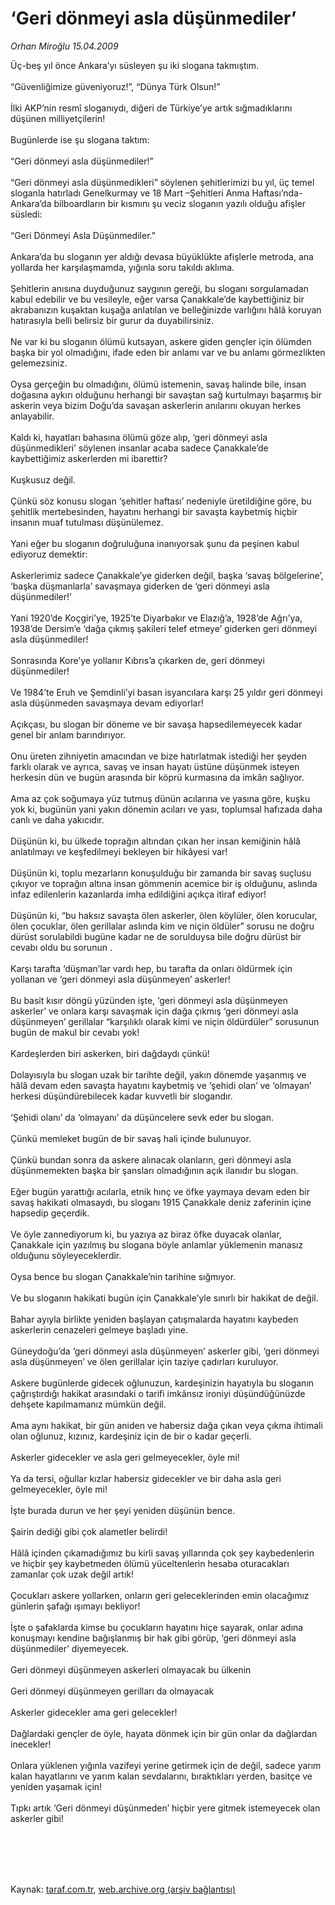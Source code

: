 # ‘Geri dönmeyi asla düşünmediler’

*Orhan Miroğlu 15.04.2009*

<div class="taraf_structure_2col_1zq">
<div class="margen_n">



 <p>Üç-beş yıl önce Ankara’yı süsleyen şu iki slogana takmıştım. <br/><br/>“Güvenliğimize güveniyoruz!”, “Dünya Türk Olsun!” <br/><br/>İlki AKP’nin resmî sloganıydı, diğeri de Türkiye’ye artık sığmadıklarını düşünen milliyetçilerin! <br/><br/>Bugünlerde ise şu slogana taktım: <br/><br/>“Geri dönmeyi asla düşünmediler!” <br/><br/>“Geri dönmeyi asla düşünmedikleri” söylenen şehitlerimizi bu yıl, üç temel sloganla hatırladı Genelkurmay ve 18 Mart –Şehitleri Anma Haftası’nda- Ankara’da bilboardların bir kısmını şu veciz sloganın yazılı olduğu afişler süsledi: <br/><br/>“Geri Dönmeyi Asla Düşünmediler.” <br/><br/>Ankara’da bu sloganın yer aldığı devasa büyüklükte afişlerle metroda, ana yollarda her karşılaşmamda, yığınla soru takıldı aklıma. <br/><br/>Şehitlerin anısına duyduğunuz saygının gereği, bu sloganı sorgulamadan kabul edebilir ve bu vesileyle, eğer varsa Çanakkale’de kaybettiğiniz bir akrabanızın kuşaktan kuşağa anlatılan ve belleğinizde varlığını hâlâ koruyan hatırasıyla belli belirsiz bir gurur da duyabilirsiniz. <br/><br/>Ne var ki bu sloganın ölümü kutsayan, askere giden gençler için ölümden başka bir yol olmadığını, ifade eden bir anlamı var ve bu anlamı görmezlikten gelemezsiniz. <br/><br/>Oysa gerçeğin bu olmadığını, ölümü istemenin, savaş halinde bile, insan doğasına aykırı olduğunu herhangi bir savaştan sağ kurtulmayı başarmış bir askerin veya bizim Doğu’da savaşan askerlerin anılarını okuyan herkes anlayabilir. <br/><br/>Kaldı ki, hayatları bahasına ölümü göze alıp, ‘geri dönmeyi asla düşünmedikleri’ söylenen insanlar acaba sadece Çanakkale’de kaybettiğimiz askerlerden mi ibarettir? <br/><br/>Kuşkusuz değil. <br/><br/>Çünkü söz konusu slogan ‘şehitler haftası’ nedeniyle üretildiğine göre, bu şehitlik mertebesinden, hayatını herhangi bir savaşta kaybetmiş hiçbir insanın muaf tutulması düşünülemez. <br/><br/>Yani eğer bu sloganın doğruluğuna inanıyorsak şunu da peşinen kabul ediyoruz demektir: <br/><br/>Askerlerimiz sadece Çanakkale’ye giderken değil, başka ‘savaş bölgelerine’, ‘başka düşmanlarla’ savaşmaya giderken de ‘geri dönmeyi asla düşünmediler!’ <br/><br/>Yani 1920’de Koçgiri’ye, 1925’te Diyarbakır ve Elazığ’a, 1928’de Ağrı’ya, 1938’de Dersim’e ‘dağa çıkmış şakileri telef etmeye’ giderken geri dönmeyi asla düşünmediler! <br/><br/>Sonrasında Kore’ye yollanır Kıbrıs’a çıkarken de, geri dönmeyi düşünmediler! <br/><br/>Ve 1984’te Eruh ve Şemdinli’yi basan isyancılara karşı 25 yıldır geri dönmeyi asla düşünmeden savaşmaya devam ediyorlar! <br/><br/>Açıkçası, bu slogan bir döneme ve bir savaşa hapsedilemeyecek kadar genel bir anlam barındırıyor. <br/><br/>Onu üreten zihniyetin amacından ve bize hatırlatmak istediği her şeyden farklı olarak ve ayrıca, savaş ve insan hayatı üstüne düşünmek isteyen herkesin dün ve bugün arasında bir köprü kurmasına da imkân sağlıyor. <br/><br/>Ama az çok soğumaya yüz tutmuş dünün acılarına ve yasına göre, kuşku yok ki, bugünün yani yakın dönemin acıları ve yası, toplumsal hafızada daha canlı ve daha yakıcıdır. <br/><br/>Düşünün ki, bu ülkede toprağın altından çıkan her insan kemiğinin hâlâ anlatılmayı ve keşfedilmeyi bekleyen bir hikâyesi var! <br/><br/>Düşünün ki, toplu mezarların konuşulduğu bir zamanda bir savaş suçlusu çıkıyor ve toprağın altına insan gömmenin acemice bir iş olduğunu, aslında infaz edilenlerin kazanlarda imha edildiğini açıkça itiraf ediyor! <br/><br/>Düşünün ki, “bu haksız savaşta ölen askerler, ölen köylüler, ölen korucular, ölen çocuklar, ölen gerillalar aslında kim ve niçin öldüler” sorusu ne doğru dürüst sorulabildi bugüne kadar ne de sorulduysa bile doğru dürüst bir cevabı oldu bu sorunun . <br/><br/>Karşı tarafta ‘düşman’lar vardı hep, bu tarafta da onları öldürmek için yollanan ve ‘geri dönmeyi asla düşünmeyen’ askerler! <br/><br/>Bu basit kısır döngü yüzünden işte, ‘geri dönmeyi asla düşünmeyen askerler’ ve onlara karşı savaşmak için dağa çıkmış ‘geri dönmeyi asla düşünmeyen’ gerillalar “karşılıklı olarak kimi ve niçin öldürdüler” sorusunun bugün de makul bir cevabı yok! <br/><br/>Kardeşlerden biri askerken, biri dağdaydı çünkü! <br/><br/>Dolayısıyla bu slogan uzak bir tarihte değil, yakın dönemde yaşanmış ve hâlâ devam eden savaşta hayatını kaybetmiş ve ‘şehidi olan’ ve ‘olmayan’ herkesi düşündürebilecek kadar kuvvetli bir slogandır. <br/><br/>‘Şehidi olanı’ da ‘olmayanı’ da düşüncelere sevk eder bu slogan. <br/><br/>Çünkü memleket bugün de bir savaş hali içinde bulunuyor. <br/><br/>Çünkü bundan sonra da askere alınacak olanların, geri dönmeyi asla düşünmemekten başka bir şansları olmadığının açık ilanıdır bu slogan. <br/><br/>Eğer bugün yarattığı acılarla, etnik hınç ve öfke yaymaya devam eden bir savaş hakikati olmasaydı, bu sloganı 1915 Çanakkale deniz zaferinin içine hapsedip geçerdik. <br/><br/>Ve öyle zannediyorum ki, bu yazıya az biraz öfke duyacak olanlar, Çanakkale için yazılmış bu slogana böyle anlamlar yüklemenin manasız olduğunu söyleyeceklerdir. <br/><br/>Oysa bence bu slogan Çanakkale’nin tarihine sığmıyor. <br/><br/>Ve bu sloganın hakikati bugün için Çanakkale’yle sınırlı bir hakikat de değil. <br/><br/>Bahar ayıyla birlikte yeniden başlayan çatışmalarda hayatını kaybeden askerlerin cenazeleri gelmeye başladı yine. <br/><br/>Güneydoğu’da ‘geri dönmeyi asla düşünmeyen’ askerler gibi, ‘geri dönmeyi asla düşünmeyen’ ve ölen gerillalar için taziye çadırları kuruluyor. <br/><br/>Askere bugünlerde gidecek oğlunuzun, kardeşinizin hayatıyla bu sloganın çağrıştırdığı hakikat arasındaki o tarifi imkânsız ironiyi düşündüğünüzde dehşete kapılmamanız mümkün değil. <br/><br/>Ama aynı hakikat, bir gün aniden ve habersiz dağa çıkan veya çıkma ihtimali olan oğlunuz, kızınız, kardeşiniz için de bir o kadar geçerli. <br/><br/>Askerler gidecekler ve asla geri gelmeyecekler, öyle mi! <br/><br/>Ya da tersi, oğullar kızlar habersiz gidecekler ve bir daha asla geri gelmeyecekler, öyle mi! <br/><br/>İşte burada durun ve her şeyi yeniden düşünün bence. <br/><br/>Şairin dediği gibi çok alametler belirdi! <br/><br/>Hâlâ içinden çıkamadığımız bu kirli savaş yıllarında çok şey kaybedenlerin ve hiçbir şey kaybetmeden ölümü yüceltenlerin hesaba oturacakları zamanlar çok uzak değil artık! <br/><br/>Çocukları askere yollarken, onların geri geleceklerinden emin olacağımız günlerin şafağı ışımayı bekliyor! <br/><br/>İşte o şafaklarda kimse bu çocukların hayatını hiçe sayarak, onlar adına konuşmayı kendine bağışlanmış bir hak gibi görüp, ‘geri dönmeyi asla düşünmediler’ diyemeyecek. <br/><br/>Geri dönmeyi düşünmeyen askerleri olmayacak bu ülkenin <br/><br/>Geri dönmeyi düşünmeyen gerilları da olmayacak <br/><br/>Askerler gidecekler ama geri gelecekler! <br/><br/>Dağlardaki gençler de öyle, hayata dönmek için bir gün onlar da dağlardan inecekler! <br/><br/>Onlara yüklenen yığınla vazifeyi yerine getirmek için de değil, sadece yarım kalan hayatlarını ve yarım kalan sevdalarını, bıraktıkları yerden, basitçe ve yeniden yaşamak için! <br/><br/>Tıpkı artık ‘Geri dönmeyi düşünmeden’ hiçbir yere gitmek istemeyecek olan askerler gibi!</p>
<br/>
<br/>
<br/>



<br/>


<div id="taraf_not">
</div>

</div>


</div>

Kaynak: [taraf.com.tr](http://www.taraf.com.tr:80/makale/5043.htm), [web.archive.org (arşiv bağlantısı)](http://web.archive.org/web/20090904045412/http://www.taraf.com.tr:80/makale/5043.htm)

